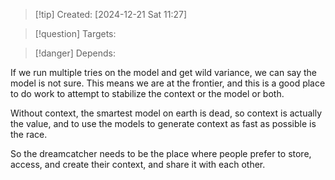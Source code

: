 
>[!tip] Created: [2024-12-21 Sat 11:27]

>[!question] Targets: 

>[!danger] Depends: 

If we run multiple tries on the model and get wild variance, we can say the model is not sure.  This means we are at the frontier, and this is a good place to do work to attempt to stabilize the context or the model or both.

Without context, the smartest model on earth is dead, so context is actually the value, and to use the models to generate context as fast as possible is the race.

So the dreamcatcher needs to be the place where people prefer to store, access, and create their context, and share it with each other.
